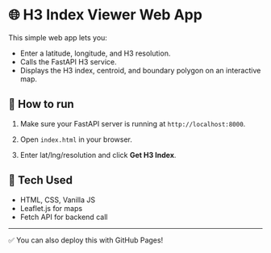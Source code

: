 # 🌐 H3 Index Viewer Web App

This simple web app lets you:
- Enter a latitude, longitude, and H3 resolution.
- Calls the FastAPI H3 service.
- Displays the H3 index, centroid, and boundary polygon on an interactive map.

## 🚀 How to run

1. Make sure your FastAPI server is running at `http://localhost:8000`.

2. Open `index.html` in your browser.

3. Enter lat/lng/resolution and click **Get H3 Index**.

## 📌 Tech Used

- HTML, CSS, Vanilla JS
- Leaflet.js for maps
- Fetch API for backend call

---

✅ You can also deploy this with GitHub Pages!

